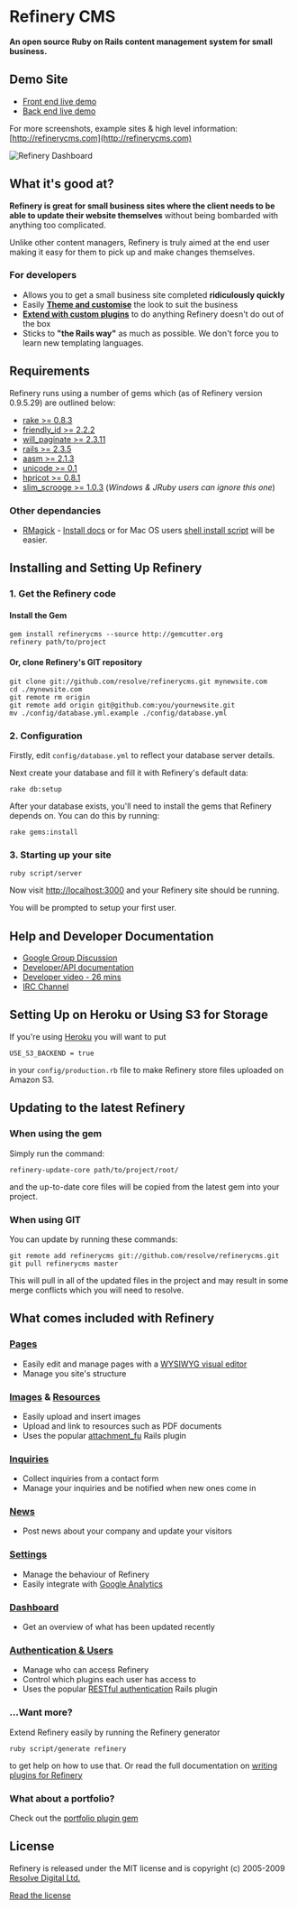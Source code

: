 # Refinery CMS

__An open source Ruby on Rails content management system for small business.__

## Demo Site

* [Front end live demo ](http://demo.refinerycms.com)
* [Back end live demo ](http://demo.refinerycms.com/admin)

For more screenshots, example sites & high level information: [http://refinerycms.com](http://refinerycms.com)

![Refinery Dashboard](http://refinerycms.com/system/images/0000/0576/dashboard.png)

## What it's good at?

__Refinery is great for small business sites where the client needs to be able to update their website themselves__ without being bombarded with anything too complicated.

Unlike other content managers, Refinery is truly aimed at the end user making it easy for them to pick up and make changes themselves.

### For developers

* Allows you to get a small business site completed __ridiculously quickly__
* Easily __[Theme and customise](http://github.com/resolve/refinerycms/blob/master/vendor/plugins/themes/themes.md)__ the look to suit the business
* __[Extend with custom plugins](http://github.com/resolve/refinerycms/blob/master/vendor/plugins/refinery/plugins.md)__ to do anything Refinery doesn't do out of the box
* Sticks to __"the Rails way"__ as much as possible. We don't force you to learn new templating languages.

## Requirements

Refinery runs using a number of gems which (as of Refinery version 0.9.5.29) are outlined below:

* [rake >= 0.8.3](http://gemcutter.org/gems/rake)
* [friendly_id >= 2.2.2](http://gemcutter.org/gems/friendly_id)
* [will_paginate >= 2.3.11](http://gemcutter.org/gems/will_paginate)
* [rails >= 2.3.5](http://gemcutter.org/gems/rails)
* [aasm >= 2.1.3](http://gemcutter.org/gems/aasm)
* [unicode >= 0.1](http://gemcutter.org/gems/unicode)
* [hpricot >= 0.8.1](http://gemcutter.org/gems/hpricot)
* [slim_scrooge >= 1.0.3](http://gemcutter.org/gems/slim_scrooge) (_Windows & JRuby users can ignore this one_)

### Other dependancies

* [RMagick](http://github.com/rmagick/rmagick) - [Install docs](http://rmagick.rubyforge.org/install-faq.html) or for
Mac OS users [shell install script](http://github.com/maddox/magick-installer) will be easier.

## Installing and Setting Up Refinery

### 1. Get the Refinery code

#### Install the Gem

    gem install refinerycms --source http://gemcutter.org
    refinery path/to/project

#### Or, clone Refinery's GIT repository

    git clone git://github.com/resolve/refinerycms.git mynewsite.com
    cd ./mynewsite.com
    git remote rm origin
    git remote add origin git@github.com:you/yournewsite.git
    mv ./config/database.yml.example ./config/database.yml

### 2. Configuration

Firstly, edit ``config/database.yml`` to reflect your database server details.

Next create your database and fill it with Refinery's default data:

    rake db:setup

After your database exists, you'll need to install the gems that Refinery depends on. You can do this by running:

    rake gems:install

### 3. Starting up your site

    ruby script/server

Now visit [http://localhost:3000](http://localhost:3000) and your Refinery site should be running.

You will be prompted to setup your first user.

## Help and Developer Documentation

* [Google Group Discussion](http://groups.google.com/group/refinery-cms)
* [Developer/API documentation](http://api.refinerycms.org)
* [Developer video - 26 mins](http://refinerycms.com/pages/for-developers)
* [IRC Channel](irc://irc.freenode.net/refinerycms)

## Setting Up on Heroku or Using S3 for Storage

If you're using [Heroku](http://heroku.com/) you will want to put

    USE_S3_BACKEND = true
  
in your ``config/production.rb`` file to make Refinery store files uploaded on Amazon S3.

## Updating to the latest Refinery

### When using the gem

Simply run the command:

    refinery-update-core path/to/project/root/

and the up-to-date core files will be copied from the latest gem into your project.

### When using GIT

You can update by running these commands:

    git remote add refinerycms git://github.com/resolve/refinerycms.git
    git pull refinerycms master

This will pull in all of the updated files in the project and may result in some merge conflicts which you will need to resolve.

## What comes included with Refinery

### [Pages](http://github.com/resolve/refinerycms/blob/master/vendor/plugins/pages/pages.md)

* Easily edit and manage pages with a [WYSIWYG visual editor](http://www.wymeditor.org/)
* Manage you site's structure

### [Images](http://github.com/resolve/refinerycms/blob/master/vendor/plugins/images/images.md) & [Resources](http://github.com/resolve/refinerycms/blob/master/vendor/plugins/resources/resources.md)

* Easily upload and insert images
* Upload and link to resources such as PDF documents
* Uses the popular [attachment_fu](http://github.com/technoweenie/attachment_fu) Rails plugin

### [Inquiries](http://github.com/resolve/refinerycms/blob/master/vendor/plugins/inquiries/inquiries.md)

* Collect inquiries from a contact form
* Manage your inquiries and be notified when new ones come in

### [News](http://github.com/resolve/refinerycms/blob/master/vendor/plugins/news/news.md)

* Post news about your company and update your visitors

### [Settings](http://github.com/resolve/refinerycms/blob/master/vendor/plugins/refinery_settings/settings.md)

* Manage the behaviour of Refinery
* Easily integrate with [Google Analytics](https://www.google.com/analytics/)

### [Dashboard](http://github.com/resolve/refinerycms/blob/master/vendor/plugins/dashboard/dashboard.md)

* Get an overview of what has been updated recently

### [Authentication & Users](http://github.com/resolve/refinerycms/blob/master/vendor/plugins/authentication/authentication.md)

* Manage who can access Refinery
* Control which plugins each user has access to
* Uses the popular [RESTful authentication](http://github.com/technoweenie/restful-authentication) Rails plugin
  
### ...Want more?

Extend Refinery easily by running the Refinery generator

    ruby script/generate refinery
  
to get help on how to use that. Or read the full documentation on [writing plugins for Refinery](http://github.com/resolve/refinerycms/blob/master/vendor/plugins/refinery/plugins.md)

### What about a portfolio?

Check out the [portfolio plugin gem](http://github.com/resolve/portfolio)

## License

Refinery is released under the MIT license and is copyright (c) 2005-2009 [Resolve Digital Ltd.](http://www.resolvedigital.co.nz)

[Read the license](http://github.com/resolve/refinerycms/blob/master/license.md)
